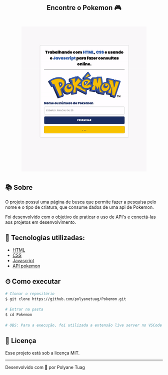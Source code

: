<h2 align="center"> Encontre o Pokemon 🎮</h2>

<h1 align="center">
    <img width= '400' src="./assets/gifPokemon.gif"> 
</h1>


## 📚 Sobre

O projeto possui uma página de busca que permite fazer a pesquisa pelo nome e o tipo de criatura, que consume dados de uma api de Pokemon.

Foi desenvolvido com o objetivo de praticar o uso de API's e conectá-las aos projetos em desenvolvimento.

## 🚀 Tecnologias utilizadas:

- [HTML](https://developer.mozilla.org/pt-BR/docs/Web/HTML)
- [CSS](https://developer.mozilla.org/pt-BR/docs/Web/CSS)
- [Javascript](https://javascript.info/)
- <a href='https://pokeapi.co'> API pokemon</a>

## ⏱ Como executar

```bash
# Clonar o repositório
$ git clone https://github.com/polyanetuag/Pokemon.git

# Entrar na pasta
$ cd Pokemon

# OBS: Para a execução, foi utilizada a extensão live server no VSCode

```

## 📝 Licença

Esse projeto está sob a licença MIT.

---

Desenvolvido com 💜 por Polyane Tuag
